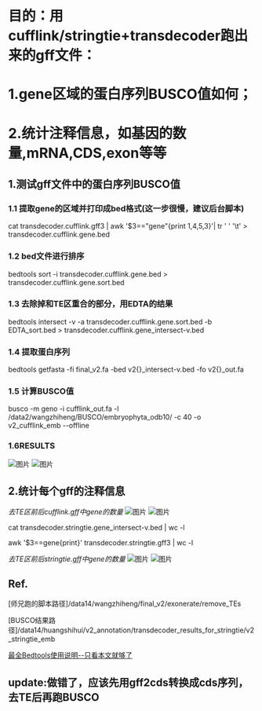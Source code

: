 # 目的：用cufflink/stringtie+transdecoder跑出来的gff文件：
  # 1.gene区域的蛋白序列BUSCO值如何；
  # 2.统计注释信息，如基因的数量,mRNA,CDS,exon等等
## 1.测试gff文件中的蛋白序列BUSCO值
### 1.1 提取gene的区域并打印成bed格式(这一步很慢，建议后台脚本)
  cat transdecoder.cufflink.gff3 | awk '$3=="gene"{print $1,$4,$5,$3}'| tr ' ' '\t' > transdecoder.cufflink.gene.bed
### 1.2 bed文件进行排序
  bedtools sort -i transdecoder.cufflink.gene.bed > transdecoder.cufflink.gene.sort.bed
### 1.3 去除掉和TE区重合的部分，用EDTA的结果
  bedtools intersect -v -a transdecoder.cufflink.gene.sort.bed -b EDTA_sort.bed > transdecoder.cufflink.gene_intersect-v.bed
### 1.4 提取蛋白序列
  bedtools getfasta -fi final_v2.fa -bed v2{}_intersect-v.bed -fo v2{}_out.fa
  
### 1.5 计算BUSCO值
  busco -m geno -i cufflink_out.fa -l /data2/wangzhiheng/BUSCO/embryophyta_odb10/ -c 40 -o v2_cufflink_emb --offline

### 1.6RESULTS
![图片](https://user-images.githubusercontent.com/76728625/133548738-2c02b7a6-5f78-46e5-aa16-e42efe956f30.png)
![图片](https://user-images.githubusercontent.com/76728625/133548748-f58a3585-19c6-4107-ac2d-257ec052c261.png)

## 2.统计每个gff的注释信息
*去TE区前后cufflink.gff中gene的数量*
![图片](https://user-images.githubusercontent.com/76728625/133565255-490bb843-846c-4cf0-8cd6-ef4d728ec714.png)
![图片](https://user-images.githubusercontent.com/76728625/133568201-95f74d72-d397-4a78-b7d6-b066070dfb5d.png)

  cat transdecoder.stringtie.gene_intersect-v.bed | wc -l
  
  awk '$3==gene{print}' transdecoder.stringtie.gff3 | wc -l
  
*去TE区前后stringtie.gff中gene的数量*
![图片](https://user-images.githubusercontent.com/76728625/133566007-1aa936fc-79b5-4b11-baea-97a8cc4dfb8d.png)
![图片](https://user-images.githubusercontent.com/76728625/133568740-caabd5cf-76b0-4e0f-99f4-bfd5d85af36c.png)


## Ref.
[师兄跑的脚本路径]/data14/wangzhiheng/final_v2/exonerate/remove_TEs

[BUSCO结果路径]/data14/huangshihui/v2_annotation/transdecoder_results_for_stringtie/v2_stringtie_emb

[最全Bedtools使用说明--只看本文就够了](https://www.jianshu.com/p/f8bbd51b5199)

## update:做错了，应该先用gff2cds转换成cds序列，去TE后再跑BUSCO
